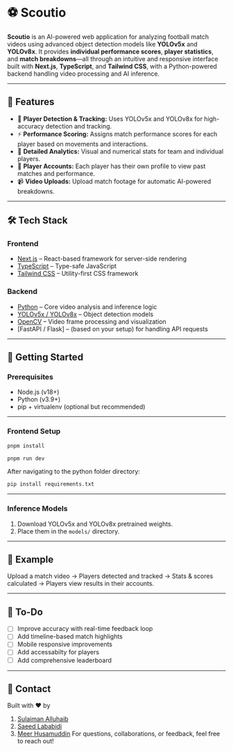 # ⚽ Scoutio

**Scoutio** is an AI-powered web application for analyzing football match videos using advanced object detection models like **YOLOv5x** and **YOLOv8x**. It provides **individual performance scores**, **player statistics**, and **match breakdowns**—all through an intuitive and responsive interface built with **Next.js**, **TypeScript**, and **Tailwind CSS**, with a Python-powered backend handling video processing and AI inference.

---

## 🧠 Features

- 🎯 **Player Detection & Tracking:** Uses YOLOv5x and YOLOv8x for high-accuracy detection and tracking.
- ⚡ **Performance Scoring:** Assigns match performance scores for each player based on movements and interactions.
- 🧾 **Detailed Analytics:** Visual and numerical stats for team and individual players.
- 🔐 **Player Accounts:** Each player has their own profile to view past matches and performance.
- 📹 **Video Uploads:** Upload match footage for automatic AI-powered breakdowns.

---

## 🛠 Tech Stack

### Frontend
- [Next.js](https://nextjs.org/) – React-based framework for server-side rendering
- [TypeScript](https://www.typescriptlang.org/) – Type-safe JavaScript
- [Tailwind CSS](https://tailwindcss.com/) – Utility-first CSS framework

### Backend
- [Python](https://www.python.org/) – Core video analysis and inference logic
- [YOLOv5x / YOLOv8x](https://github.com/ultralytics/yolov5) – Object detection models
- [OpenCV](https://opencv.org/) – Video frame processing and visualization
- [FastAPI / Flask] – (based on your setup) for handling API requests

---

## 🚀 Getting Started

### Prerequisites

- Node.js (v18+)
- Python (v3.9+)
- pip + virtualenv (optional but recommended)

---

### Frontend Setup

```bash
pnpm install
```
```bash
pnpm run dev
```
After navigating to the python folder directory:
```bash
pip install requirements.txt
```

---

### Inference Models

1. Download YOLOv5x and YOLOv8x pretrained weights.
2. Place them in the `models/` directory.

---

## 🧪 Example

Upload a match video → Players detected and tracked → Stats & scores calculated → Players view results in their accounts.

---

## 📌 To-Do

- [ ] Improve accuracy with real-time feedback loop
- [ ] Add timeline-based match highlights
- [ ] Mobile responsive improvements
- [ ] Add accessabilty for players
- [ ] Add comprehensive leaderboard

---

## 🤝 Contact

Built with ❤️ by 
1. [Sulaiman Alluhaib]([https://github.com/SulaimanAlluhaib])
2. [Saeed Lababidi]([https://github.com/Saeed-Lababidi])
3. [Meer Husamuddin]([https://github.com/MeerHusam])
For questions, collaborations, or feedback, feel free to reach out!
